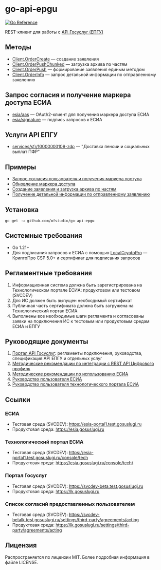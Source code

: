 # go-api-epgu
[![Go Reference](https://pkg.go.dev/badge/github.com/ofstudio/go-api-epgu.svg)](https://pkg.go.dev/github.com/ofstudio/go-api-epgu)

REST-клиент для работы с [API Госуслуг (ЕПГУ)](https://partners.gosuslugi.ru/catalog/api_for_gu) 

## Методы

 - [Client.OrderCreate](https://pkg.go.dev/github.com/ofstudio/go-api-epgu#Client.OrderCreate) — создание заявления
 - [Client.OrderPushChunked](https://pkg.go.dev/github.com/ofstudio/go-api-epgu#Client.OrderPushChunked) — загрузка архива по частям
 - [Client.OrderPush](https://pkg.go.dev/github.com/ofstudio/go-api-epgu#Client.OrderPush) — формирование заявления единым методом
 - [Client.OrderInfo](https://pkg.go.dev/github.com/ofstudio/go-api-epgu#Client.OrderInfo) — запрос детальной информации по отправленному заявлению

## Запрос согласия и получение маркера доступа ЕСИА

- [esia/aas](https://pkg.go.dev/github.com/ofstudio/go-api-epgu/esia/aas) — OAuth2-клиент для получения маркера доступа ЕСИА
- [esia/signature](https://pkg.go.dev/github.com/ofstudio/go-api-epgu/esia/signature) — подпись запросов к ЕСИА

## Услуги API ЕПГУ

- [services/sfr/10000000109-zdp](https://pkg.go.dev/github.com/ofstudio/go-api-epgu/services/sfr/10000000109-zdp) — "Доставка пенсии и социальных выплат ПФР"


## Примеры
- [Запрос согласия пользователя и получения маркера доступа](/examples/esia-token-request/main.go)
- [Обновление маркера доступа](/examples/esia-token-update/main.go)
- [Создание заявления и загрузка архива по частям](/examples/order-push-chunked/main.go)
- [Получение детальной информации по отправленному заявлению](/examples/order-info/main.go)

## Установка

```
go get -u github.com/ofstudio/go-api-epgu
```
## Системные требования

- Go 1.21+
- Для подписания запросов к ЕСИА с помощью
  [LocalCryptoPro](https://pkg.go.dev/github.com/ofstudio/go-api-epgu/esia/signature#LocalCryptoPro) — 
  КриптоПро CSP 5.0+ и сертификат для подписания запросов 
     

## Регламентные требования
1. Информационная система должна быть зарегистрирована на Технологическом портале ЕСИА:
   продуктовом или тестовом (SVCDEV)
2. Для ИС должен быть выпущен необходимый сертификат
3. Публичная часть сертификата должна быть загружена на Технологический портал ЕСИА
4. Выполнены все необходимые шаги регламента и согласованы заявки на подключения ИС к тестовым
   или продуктовым средам ЕСИА и ЕПГУ

## Руководящие документы
1. [Портал API Госуслуг](https://partners.gosuslugi.ru/catalog/api_for_gu): 
   регламенты подключения, руководства, спецификация API ЕПГУ и отдельных услуг
2. [Методические рекомендации по интеграции с REST API Цифрового профиля](https://digital.gov.ru/ru/documents/7166/)
3. [Методические рекомендации по использованию ЕСИА](https://digital.gov.ru/ru/documents/6186/)
4. [Руководство пользователя ЕСИА](https://digital.gov.ru/ru/documents/6182/)
5. [Руководство пользователя технологического портала ЕСИА](https://digital.gov.ru/ru/documents/6190/)

## Ссылки

### ЕСИА
- Тестовая среда (SVCDEV): https://esia-portal1.test.gosuslugi.ru
- Продуктовая среда: https://esia.gosuslugi.ru

### Технологический портал ЕСИА
- Тестовая среда (SVCDEV): https://esia-portal1.test.gosuslugi.ru/console/tech
- Продуктовая среда: https://esia.gosuslugi.ru/console/tech/

### Портал Госуслуг
- Тестовая среда (SVCDEV): https://svcdev-beta.test.gosuslugi.ru
- Продуктовая среда: https://lk.gosuslugi.ru

### Список согласий предоставленных пользователем
- Тестовая среда (SVCDEV): https://svcdev-betalk.test.gosuslugi.ru/settings/third-party/agreements/acting
- Продуктовая среда: https://lk.gosuslugi.ru/settings/third-party/agreements/acting

## Лицензия
Распространяется по лицензии MIT. Более подробная информация в файле LICENSE.
